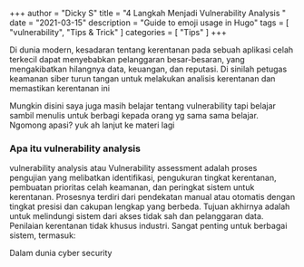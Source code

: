 +++
author = "Dicky S"
title = "4 Langkah Menjadi Vulnerability Analysis "
date = "2021-03-15"
description = "Guide to emoji usage in Hugo"
tags = [
    "vulnerability", "Tips & Trick"
]
categories = [ "Tips" ]
+++

Di dunia modern, kesadaran tentang kerentanan pada sebuah aplikasi celah terkecil dapat menyebabkan pelanggaran besar-besaran, yang mengakibatkan hilangnya data, keuangan, dan reputasi. Di sinilah petugas keamanan siber turun tangan untuk melakukan analisis kerentanan dan memastikan kerentanan ini

Mungkin disini saya juga masih belajar tentang vulnerability tapi belajar sambil menulis untuk berbagi kepada orang yg sama sama belajar. Ngomong apasi? yuk ah lanjut ke materi lagi

###  Apa itu vulnerability analysis

vulnerability analysis atau Vulnerability assessment adalah proses pengujian yang melibatkan identifikasi, pengukuran tingkat kerentanan, pembuatan prioritas celah keamanan, dan peringkat sistem untuk kerentanan. Prosesnya terdiri dari pendekatan manual atau otomatis dengan tingkat presisi dan cakupan lengkap yang berbeda. Tujuan akhirnya adalah untuk melindungi sistem dari akses tidak sah dan pelanggaran data.
Penilaian kerentanan tidak khusus industri. Sangat penting untuk berbagai sistem, termasuk:

Dalam dunia cyber security 
